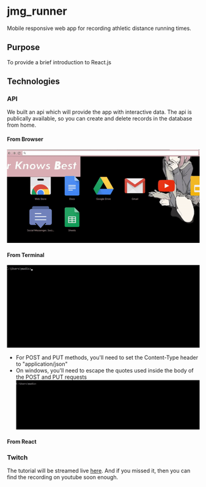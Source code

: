 # jmg_runner
Mobile responsive web app for recording athletic distance running times.

## Purpose
To provide a brief introduction to React.js

## Technologies 
### API
We built an api which will provide the app with interactive data. The api is publically available, so you can create and delete records in the database from home.
#### From Browser
![from browser](https://github.com/jamangi/jmg_runner/blob/master/gifs/browser_get.gif)
#### From Terminal
![from terminal GET](https://github.com/jamangi/jmg_runner/blob/master/gifs/curl_get.gif)
* For POST and PUT methods, you'll need to set the Content-Type header to "application/json"
* On windows, you'll need to escape the quotes used inside the body of the POST and PUT requests
![from terminal POST](https://github.com/jamangi/jmg_runner/blob/master/gifs/curl_post.gif)
#### From React
[]()


### Twitch
The tutorial will be streamed live [here](). And if you missed it, then you can find the recording on youtube soon enough.